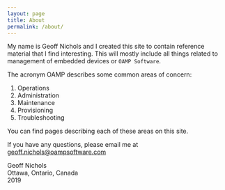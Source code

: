 ```yaml
---
layout: page
title: About
permalink: /about/
---
```


My name is Geoff Nichols and I created this site to contain reference material that I find interesting. This will mostly include all things related to management of embedded devices or `OAMP Software`. 

The acronym OAMP describes some common areas of concern:
1. Operations
2. Administration
3. Maintenance
4. Provisioning
5. Troubleshooting

You can find pages describing each of these areas on this site.

If you have any questions, please email me at geoff.nichols@oampsoftware.com

Geoff Nichols  
Ottawa, Ontario, Canada  
2019  
